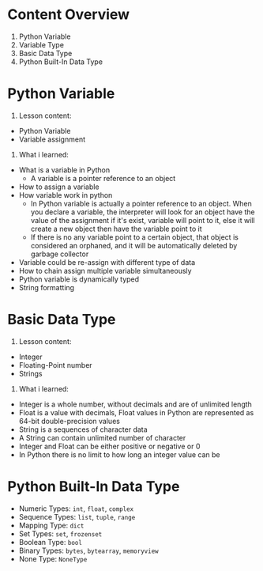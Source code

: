 # Content Overview
  1. Python Variable
  2. Variable Type
  3. Basic Data Type
  4. Python Built-In Data Type
# Python Variable
  1. Lesson content:
  - Python Variable
  - Variable assignment
  1. What i learned:
  - What is a variable in Python
    - A variable is a pointer reference to an object
  - How to assign a variable
  - How variable work in python
    - In Python variable is actually a pointer reference to an object. When you declare a variable, the interpreter will look for an object have the value of the assignment if it's exist, variable will point to it, else it will create a new object then have the variable point to it
    - If there is no any variable point to a certain object, that object is considered an orphaned, and it will be automatically deleted by garbage collector
  - Variable could be re-assign with different type of data
  - How to chain assign multiple variable simultaneously
  - Python variable is dynamically typed
  - String formatting
  # Basic Data Type
  1. Lesson content:
  - Integer
  - Floating-Point number
  - Strings
  1. What i learned:
  - Integer is a whole number, without decimals and are of unlimited length
  - Float is a value with decimals, Float values in Python are represented as 64-bit double-precision values
  - String is a sequences of character data
  - A String can contain unlimited number of character
  - Integer and Float can be either positive or negative or 0
  - In Python there is no limit to how long an integer value can be
  # Python Built-In Data Type
  - Numeric Types:	`int`, `float`, `complex`
  - Sequence Types:	`list`, `tuple`, `range`
  - Mapping Type:	`dict`
  - Set Types:	`set`, `frozenset`
  - Boolean Type:	`bool`
  - Binary Types:	`bytes`, `bytearray`, `memoryview`
  - None Type:	`NoneType`